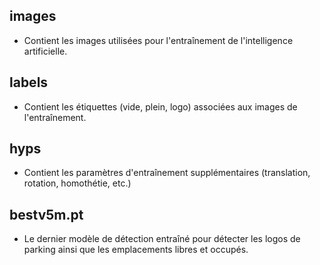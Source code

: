 ## images
* Contient les images utilisées pour l'entraînement de l'intelligence artificielle.

## labels
* Contient les étiquettes (vide, plein, logo) associées aux images de l'entraînement.

## hyps
* Contient les paramètres d'entraînement supplémentaires (translation, rotation, homothétie, etc.)

## bestv5m.pt
* Le dernier modèle de détection entraîné pour détecter les logos de parking ainsi que les emplacements libres et occupés.
